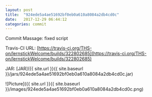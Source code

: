 ```yaml
---
layout: post
title:  "924ede5a4ae51692bf0eb0a610a8084a2db4cd0c"
date:   2017-12-29 06:44:12
categories: commit
---
```


Commit Massage: fixed script  

Travis-CI URL: [https://travis-ci.org/THS-on/lernstickWelcome/builds/322802685](https://travis-ci.org/THS-on/lernstickWelcome/builds/322802685)

JAR: [JAR]({{ site.url }}{{ site.baseurl }}/jars/924ede5a4ae51692bf0eb0a610a8084a2db4cd0c.jar)

![Picture]({{ site.url }}{{ site.baseurl }}/images/924ede5a4ae51692bf0eb0a610a8084a2db4cd0c.png)

